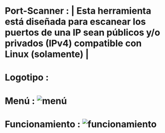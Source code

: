 # Port-Scanner : | Esta herramienta está diseñada para escanear los puertos de una IP sean públicos y/o privados (IPv4) compatible con Linux (solamente) |

# Logotipo : 


# Menú : ![menú](https://github.com/user-attachments/assets/b9630487-ca44-4322-bdce-ec2751e6449f)


# Funcionamiento : ![funcionamiento](https://github.com/user-attachments/assets/ec57d02e-4662-42e5-badc-ec34c8fa5238)
